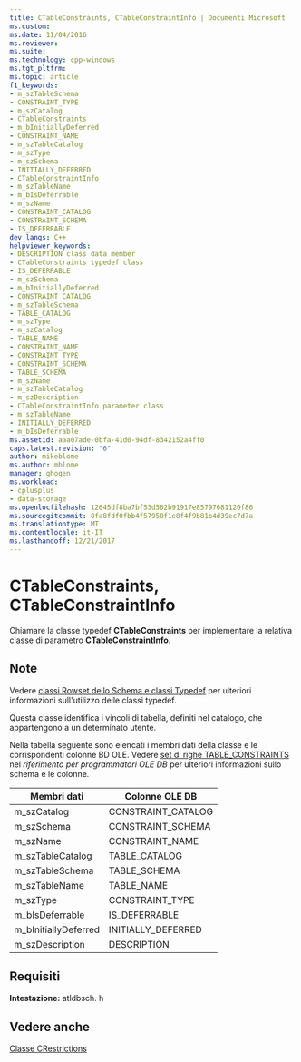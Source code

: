 ```yaml
---
title: CTableConstraints, CTableConstraintInfo | Documenti Microsoft
ms.custom: 
ms.date: 11/04/2016
ms.reviewer: 
ms.suite: 
ms.technology: cpp-windows
ms.tgt_pltfrm: 
ms.topic: article
f1_keywords:
- m_szTableSchema
- CONSTRAINT_TYPE
- m_szCatalog
- CTableConstraints
- m_bInitiallyDeferred
- CONSTRAINT_NAME
- m_szTableCatalog
- m_szType
- m_szSchema
- INITIALLY_DEFERRED
- CTableConstraintInfo
- m_szTableName
- m_bIsDeferrable
- m_szName
- CONSTRAINT_CATALOG
- CONSTRAINT_SCHEMA
- IS_DEFERRABLE
dev_langs: C++
helpviewer_keywords:
- DESCRIPTION class data member
- CTableConstraints typedef class
- IS_DEFERRABLE
- m_szSchema
- m_bInitiallyDeferred
- CONSTRAINT_CATALOG
- m_szTableSchema
- TABLE_CATALOG
- m_szType
- m_szCatalog
- TABLE_NAME
- CONSTRAINT_NAME
- CONSTRAINT_TYPE
- CONSTRAINT_SCHEMA
- TABLE_SCHEMA
- m_szName
- m_szTableCatalog
- m_szDescription
- CTableConstraintInfo parameter class
- m_szTableName
- INITIALLY_DEFERRED
- m_bIsDeferrable
ms.assetid: aaa07ade-0bfa-41d0-94df-8342152a4ff0
caps.latest.revision: "6"
author: mikeblome
ms.author: mblome
manager: ghogen
ms.workload:
- cplusplus
- data-storage
ms.openlocfilehash: 12645df8ba7bf53d562b91917e85797681120f86
ms.sourcegitcommit: 8fa8fdf0fbb4f57950f1e8f4f9b81b4d39ec7d7a
ms.translationtype: MT
ms.contentlocale: it-IT
ms.lasthandoff: 12/21/2017
---
```

# <a name="ctableconstraints-ctableconstraintinfo"></a>CTableConstraints, CTableConstraintInfo
Chiamare la classe typedef **CTableConstraints** per implementare la relativa classe di parametro **CTableConstraintInfo**.  
  
## <a name="remarks"></a>Note  
 Vedere [classi Rowset dello Schema e classi Typedef](../../data/oledb/schema-rowset-classes-and-typedef-classes.md) per ulteriori informazioni sull'utilizzo delle classi typedef.  
  
 Questa classe identifica i vincoli di tabella, definiti nel catalogo, che appartengono a un determinato utente.  
  
 Nella tabella seguente sono elencati i membri dati della classe e le corrispondenti colonne BD OLE. Vedere [set di righe TABLE_CONSTRAINTS](https://msdn.microsoft.com/en-us/library/ms715921.aspx) nel *riferimento per programmatori OLE DB* per ulteriori informazioni sullo schema e le colonne.  
  
|Membri dati|Colonne OLE DB|  
|------------------|--------------------|  
|m_szCatalog|CONSTRAINT_CATALOG|  
|m_szSchema|CONSTRAINT_SCHEMA|  
|m_szName|CONSTRAINT_NAME|  
|m_szTableCatalog|TABLE_CATALOG|  
|m_szTableSchema|TABLE_SCHEMA|  
|m_szTableName|TABLE_NAME|  
|m_szType|CONSTRAINT_TYPE|  
|m_bIsDeferrable|IS_DEFERRABLE|  
|m_bInitiallyDeferred|INITIALLY_DEFERRED|  
|m_szDescription|DESCRIPTION|  
  
## <a name="requirements"></a>Requisiti  
 **Intestazione:** atldbsch. h  
  
## <a name="see-also"></a>Vedere anche  
 [Classe CRestrictions](../../data/oledb/crestrictions-class.md)